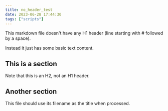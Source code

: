 ```yaml
---
title: no_header_test
date: 2023-06-28 17:44:30
tags: ["scripts"]
---
```

This markdown file doesn't have any H1 header (line starting with # followed by a space).

Instead it just has some basic text content.

## This is a section

Note that this is an H2, not an H1 header.

## Another section

This file should use its filename as the title when processed.